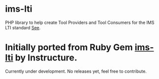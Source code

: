 ims-lti
=======

PHP library to help create Tool Providers and Tool Consumers for the IMS LTI standard [See](http://www.imsglobal.org/lti/index.html).

Initially ported from Ruby Gem [ims-lti](https://github.com/instructure/ims-lti) by Instructure. 
=======

Currently under development. No releases yet, feel free to contribute.
